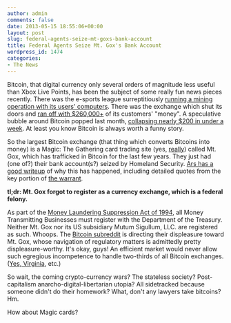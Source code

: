 ```yaml
---
author: admin
comments: false
date: 2013-05-15 18:55:06+00:00
layout: post
slug: federal-agents-seize-mt-goxs-bank-account
title: Federal Agents Seize Mt. Gox's Bank Account
wordpress_id: 1474
categories:
- The News
---
```


Bitcoin, that digital currency only several orders of magnitude less useful than Xbox Live Points, has been the subject of some really fun news pieces recently. There was the e-sports league surreptitiously [running a mining operation with its users' computers](http://www.wired.com/wiredenterprise/2013/05/esea/). There was the exchange which shut its doors and [ran off with $260,000+](http://arstechnica.com/tech-policy/2013/05/weeks-after-shutdown-bitcoin-exchange-customers-still-wait-for-refunds/) of its customers' "money". A speculative bubble around Bitcoin popped last month, [collapsing nearly $200 in under a week](http://thenextweb.com/insider/2013/04/12/as-key-exchange-mtgox-reopens-bitcoin-falls-to-74-some-72-down-from-its-former-heights/). At least you know Bitcoin is always worth a funny story.

So the largest Bitcoin exchange (that thing which converts Bitcoins into money) is a Magic: The Gathering card trading site (yes, [really](http://web.archive.org/web/20070817170606/http://mtgox.com/gwt/mtgox.php)) called Mt. Gox, which has trafficked in Bitcoin for the last few years. They just had (one of?) their bank account(s?) seized by Homeland Security. [Ars has a good writeup](http://arstechnica.com/tech-policy/2013/05/feds-reveal-the-search-warrant-that-seized-mt-gox-account/) of why this has happened, including detailed quotes from the key portion of [the warrant](http://cdn.arstechnica.net/wp-content/uploads/2013/05/Mt-Gox-Dwolla-Warrant-5-14-13.pdf).

**tl;dr: Mt. Gox forgot to register as a currency exchange, which is a federal felony.**

As part of the [Money Laundering Suppression Act of 1994](http://www.law.cornell.edu/uscode/text/31/5330), all Money Transmitting Businesses must register with the Department of the Treasury. Neither Mt. Gox nor its US subsidiary Mutum Sigullum, LLC. are registered as such. Whoops. The [Bitcoin subreddit](http://www.reddit.com/r/Bitcoin/comments/1ee0bc/feds_reveal_the_search_warrant_used_to_seize_mt/) is directing their displeasure toward Mt. Gox, whose navigation of regulatory matters is admittedly pretty displeasure-worthy. It's okay, guys! An efficient market would never allow such egregious incompetence to handle two-thirds of all Bitcoin exchanges. ([Yes, Virginia](http://bitcoincharts.com/charts/volumepie/), etc.)

So wait, the coming crypto-currency wars? The stateless society? Post-capitalism anarcho-digital-libertarian utopia? All sidetracked because someone didn't do their homework? What, don't any lawyers take bitcoins? Hm. 

How about Magic cards?
